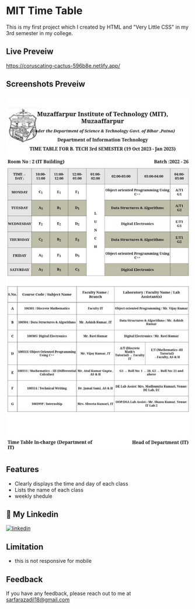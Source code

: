 # MIT Time Table
This is my first project which I created by HTML and "Very Little CSS" in my  3rd semester in my college.


## Live Preveiw



https://coruscating-cactus-596b8e.netlify.app/


## Screenshots Preveiw

<!-- ![App Screenshot](https://via.placeholder.com/468x300?text=App+Screenshot+Here) -->
![App Screenshot](./logo/sccreenshot.jpg)




## Features

- Clearly displays the time and day of each class
- Lists the name of each class
- weekly shedule



## 🔗 My Linkedin

[![linkedin](https://img.shields.io/badge/linkedin-0A66C2?style=for-the-badge&logo=linkedin&logoColor=white)](https://www.linkedin.com/in/sarfaraz-adil-46680718b)





## Limitation

- this is not responsive for mobile


## Feedback

If you have any feedback, please reach out to me at sarfarazadil18@gmail.com

